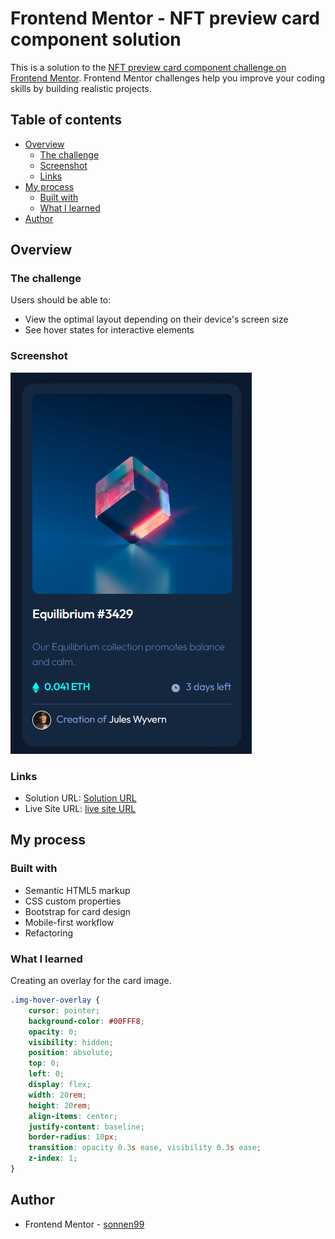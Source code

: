 # Frontend Mentor - NFT preview card component solution

This is a solution to the [NFT preview card component challenge on Frontend Mentor](https://www.frontendmentor.io/challenges/nft-preview-card-component-SbdUL_w0U). Frontend Mentor challenges help you improve your coding skills by building realistic projects. 

## Table of contents

- [Overview](#overview)
  - [The challenge](#the-challenge)
  - [Screenshot](#screenshot)
  - [Links](#links)
- [My process](#my-process)
  - [Built with](#built-with)
  - [What I learned](#what-i-learned)
- [Author](#author)

## Overview

### The challenge

Users should be able to:

- View the optimal layout depending on their device's screen size
- See hover states for interactive elements

### Screenshot

![](./images/Screenshot.png)

### Links

- Solution URL: [Solution URL](https://www.frontendmentor.io/solutions/html-css-bootstrap-solution-B2_FQmfIYz)
- Live Site URL: [live site URL](https://sonnen99.github.io/Challenge-nft-preview-card-component-main/)

## My process

### Built with

- Semantic HTML5 markup
- CSS custom properties
- Bootstrap for card design
- Mobile-first workflow
- Refactoring

### What I learned
Creating an overlay for the card image.

```css
.img-hover-overlay {
    cursor: pointer;
    background-color: #00FFF8;
    opacity: 0;
    visibility: hidden;
    position: absolute;
    top: 0;
    left: 0;
    display: flex;
    width: 20rem;
    height: 20rem;
    align-items: center;
    justify-content: baseline;
    border-radius: 10px;
    transition: opacity 0.3s ease, visibility 0.3s ease;
    z-index: 1;
}
```

## Author
- Frontend Mentor - [sonnen99](https://www.frontendmentor.io/profile/sonnen99)